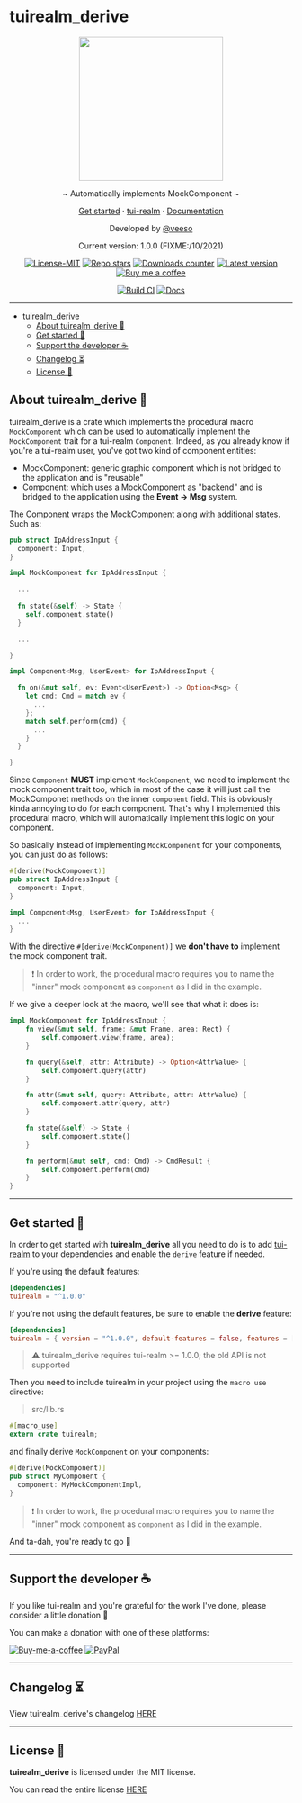 # tuirealm_derive

<p align="center">
  <img src="https://rawcdn.githack.com/veeso/tui-realm/39c38c3bd905f724403481514adb2cf2b4e69a7b/docs/images/tui-realm.svg" width="256" height="256" />
</p>

<p align="center">~ Automatically implements MockComponent ~</p>
<p align="center">
  <a href="#get-started-">Get started</a>
  ·
  <a href="https://github.com/veeso/tui-realm" target="_blank">tui-realm</a>
  ·
  <a href="https://docs.rs/tuirealm_derive" target="_blank">Documentation</a>
</p>

<p align="center">Developed by <a href="https://veeso.github.io/" target="_blank">@veeso</a></p>
<p align="center">Current version: 1.0.0 (FIXME:/10/2021)</p>

<p align="center">
  <a href="https://opensource.org/licenses/MIT"
    ><img
      src="https://img.shields.io/badge/License-MIT-teal.svg"
      alt="License-MIT"
  /></a>
  <a href="https://github.com/veeso/tui-realm/stargazers"
    ><img
      src="https://img.shields.io/github/stars/veeso/tuirealm_derive.svg"
      alt="Repo stars"
  /></a>
  <a href="https://crates.io/crates/tuirealm_derive"
    ><img
      src="https://img.shields.io/crates/d/tuirealm_derive.svg"
      alt="Downloads counter"
  /></a>
  <a href="https://crates.io/crates/tuirealm_derive"
    ><img
      src="https://img.shields.io/crates/v/tuirealm_derive.svg"
      alt="Latest version"
  /></a>
  <a href="https://www.buymeacoffee.com/veeso">
    <img
      src="https://img.shields.io/badge/Donate-BuyMeACoffee-yellow.svg"
      alt="Buy me a coffee"
  /></a>
</p>
<p align="center">
  <a href="https://github.com/veeso/tuirealm_derive/actions"
    ><img
      src="https://github.com/veeso/tuirealm_derive/workflows/Build/badge.svg"
      alt="Build CI"
  /></a>
  <a href="https://docs.rs/tuirealm_derive"
    ><img
      src="https://docs.rs/tuirealm_derive/badge.svg"
      alt="Docs"
  /></a>
</p>

---

- [tuirealm_derive](#tuirealm_derive)
  - [About tuirealm_derive 👑](#about-tuirealm_derive-)
  - [Get started 🏁](#get-started-)
  - [Support the developer ☕](#support-the-developer-)
  - [Changelog ⏳](#changelog-)
  - [License 📃](#license-)

## About tuirealm_derive 👑

tuirealm_derive is a crate which implements the procedural macro `MockComponent` which can be used to automatically implement
the `MockComponent` trait for a tui-realm `Component`.
Indeed, as you already know if you're a tui-realm user, you've got two kind of component entities:

- MockComponent: generic graphic component which is not bridged to the application and is "reusable"
- Component: which uses a MockComponent as "backend" and is bridged to the application using the **Event -> Msg** system.

The Component wraps the MockComponent along with additional states. Such as:

```rust
pub struct IpAddressInput {
  component: Input,
}

impl MockComponent for IpAddressInput {
  
  ...

  fn state(&self) -> State {
    self.component.state()
  }

  ...

}

impl Component<Msg, UserEvent> for IpAddressInput {

  fn on(&mut self, ev: Event<UserEvent>) -> Option<Msg> {
    let cmd: Cmd = match ev {
      ...
    };
    match self.perform(cmd) {
      ...
    }
  }

}
```

Since `Component` **MUST** implement `MockComponent`, we need to implement the mock component trait too, which in most of the case it will just call the MockComponet methods on the inner `component` field. This is obviously kinda annoying to do for each component. That's why I implemented this procedural macro, which will automatically implement this logic on your component.

So basically instead of implementing `MockComponent` for your components, you can just do as follows:

```rust
#[derive(MockComponent)]
pub struct IpAddressInput {
  component: Input,
}

impl Component<Msg, UserEvent> for IpAddressInput {
  ...
}
```

With the directive `#[derive(MockComponent)]` we **don't have to** implement the mock component trait.

> ❗ In order to work, the procedural macro requires you to name the "inner" mock component as `component` as I did in the example.

If we give a deeper look at the macro, we'll see that what it does is:

```rust
impl MockComponent for IpAddressInput {
    fn view(&mut self, frame: &mut Frame, area: Rect) {
        self.component.view(frame, area);
    }

    fn query(&self, attr: Attribute) -> Option<AttrValue> {
        self.component.query(attr)
    }

    fn attr(&mut self, query: Attribute, attr: AttrValue) {
        self.component.attr(query, attr)
    }

    fn state(&self) -> State {
        self.component.state()
    }

    fn perform(&mut self, cmd: Cmd) -> CmdResult {
        self.component.perform(cmd)
    }
}
```

---

## Get started 🏁

In order to get started with **tuirealm_derive** all you need to do is to add [tui-realm](https://github.com/veeso/tui-realm) to your dependencies and enable the `derive` feature if needed.

If you're using the default features:

```toml
[dependencies]
tuirealm = "^1.0.0"
```

If you're not using the default features, be sure to enable the **derive** feature:

```toml
[dependencies]
tuirealm = { version = "^1.0.0", default-features = false, features = ["derive", "with-termion"] }
```

>⚠️ tuirealm_derive requires tui-realm >= 1.0.0; the old API is not supported

Then you need to include tuirealm in your project using the `macro use` directive:

> src/lib.rs

```rust
#[macro_use]
extern crate tuirealm;
```

and finally derive `MockComponent` on your components:

```rust
#[derive(MockComponent)]
pub struct MyComponent {
  component: MyMockComponentImpl,
}
```

> ❗ In order to work, the procedural macro requires you to name the "inner" mock component as `component` as I did in the example.

And ta-dah, you're ready to go 🎉

---

## Support the developer ☕

If you like tui-realm and you're grateful for the work I've done, please consider a little donation 🥳

You can make a donation with one of these platforms:

[![Buy-me-a-coffee](https://img.shields.io/badge/Donate-BuyMeACoffee-yellow.svg)](https://www.buymeacoffee.com/veeso)
[![PayPal](https://img.shields.io/badge/Donate-PayPal-blue.svg)](https://www.paypal.me/chrisintin)

---

## Changelog ⏳

View tuirealm_derive's changelog [HERE](CHANGELOG.md)

---

## License 📃

**tuirealm_derive** is licensed under the MIT license.

You can read the entire license [HERE](LICENSE)
